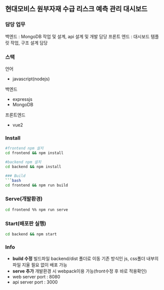## 현대모비스 원부자재 수급 리스크 예측 관리 대시보드

### 담당 업무
백엔드 : MongoDB 작업 및 설계, api 설계 및 개발 담당
프론트 엔드 : 대시보드 템플릿 작업, 구조 설계 담당

### 스택
언어
- javascript(nodejs)

백엔드
- expressjs
- MongoDB

프론트엔드
- vue2

### Install
```bash
#frontend npm 설치
cd frontend && npm install

#backend npm 설치
cd backend && npm install

### Build
```bash
cd frontend && npm run build
```

### Serve(개발환경)
```bash
cd frontend %% npm run serve
```
### Start(배포판 실행) 
```bash
cd backend && npm start
```

### Info

- **build 수정** 빌드파일 backend/dist 폴더로 이동 기존 방식인 js, css폴더 내부의 파일 지울 필요 없이 배포 가능
- **serve 추가** 개발환경 시 webpack이용 가능(front수정 후 바로 적용확인)
- web server port : 8080
- api server port : 3000
